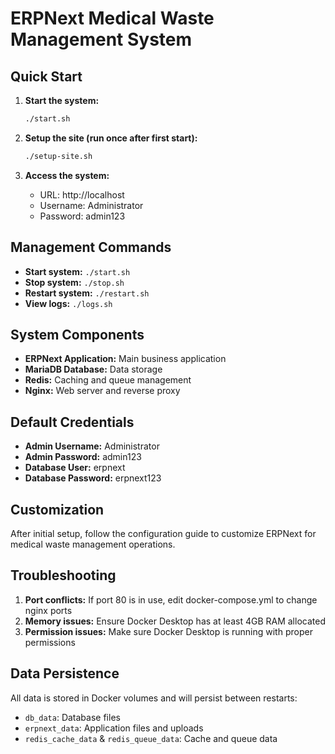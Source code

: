 # ERPNext Medical Waste Management System

## Quick Start

1. **Start the system:**
   ```bash
   ./start.sh
   ```

2. **Setup the site (run once after first start):**
   ```bash
   ./setup-site.sh
   ```

3. **Access the system:**
   - URL: http://localhost
   - Username: Administrator
   - Password: admin123

## Management Commands

- **Start system:** `./start.sh`
- **Stop system:** `./stop.sh`
- **Restart system:** `./restart.sh`
- **View logs:** `./logs.sh`

## System Components

- **ERPNext Application:** Main business application
- **MariaDB Database:** Data storage
- **Redis:** Caching and queue management
- **Nginx:** Web server and reverse proxy

## Default Credentials

- **Admin Username:** Administrator
- **Admin Password:** admin123
- **Database User:** erpnext
- **Database Password:** erpnext123

## Customization

After initial setup, follow the configuration guide to customize ERPNext for medical waste management operations.

## Troubleshooting

1. **Port conflicts:** If port 80 is in use, edit docker-compose.yml to change nginx ports
2. **Memory issues:** Ensure Docker Desktop has at least 4GB RAM allocated
3. **Permission issues:** Make sure Docker Desktop is running with proper permissions

## Data Persistence

All data is stored in Docker volumes and will persist between restarts:
- `db_data`: Database files
- `erpnext_data`: Application files and uploads
- `redis_cache_data` & `redis_queue_data`: Cache and queue data
